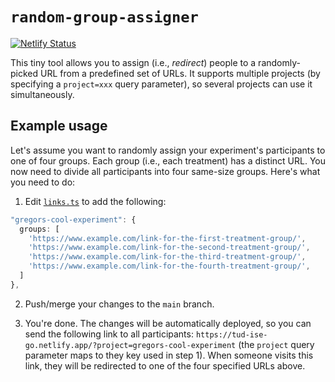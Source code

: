# `random-group-assigner`

[![Netlify Status](https://api.netlify.com/api/v1/badges/b721cffe-d7ea-450e-a5e7-ac9692af196e/deploy-status)](https://app.netlify.com/sites/tud-ise-go/deploys)

This tiny tool allows you to assign (i.e., _redirect_) people to a randomly-picked URL from a predefined set of URLs. It supports multiple projects (by specifying a `project=xxx` query parameter), so several projects can use it simultaneously.

## Example usage

Let's assume you want to randomly assign your experiment's participants to one of four groups. Each group (i.e., each treatment) has a distinct URL. You now need to divide all participants into four same-size groups. Here's what you need to do:

1. Edit [`links.ts`](links.ts) to add the following:
```ts
"gregors-cool-experiment": {
  groups: [
    'https://www.example.com/link-for-the-first-treatment-group/',
    'https://www.example.com/link-for-the-second-treatment-group/',
    'https://www.example.com/link-for-the-third-treatment-group/',
    'https://www.example.com/link-for-the-fourth-treatment-group/',
  ]
},
```

2. Push/merge your changes to the `main` branch.

3. You're done. The changes will be automatically deployed, so you can send the following link to all participants: `https://tud-ise-go.netlify.app/?project=gregors-cool-experiment` (the `project` query parameter maps to they key used in step 1). When someone visits this link, they will be redirected to one of the four specified URLs above.
